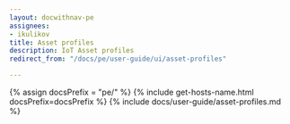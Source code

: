 ```yaml
---
layout: docwithnav-pe
assignees:
- ikulikov
title: Asset profiles
description: IoT Asset profiles
redirect_from: "/docs/pe/user-guide/ui/asset-profiles"

---
```


{% assign docsPrefix = "pe/" %}
{% include get-hosts-name.html docsPrefix=docsPrefix %}
{% include docs/user-guide/asset-profiles.md %}
